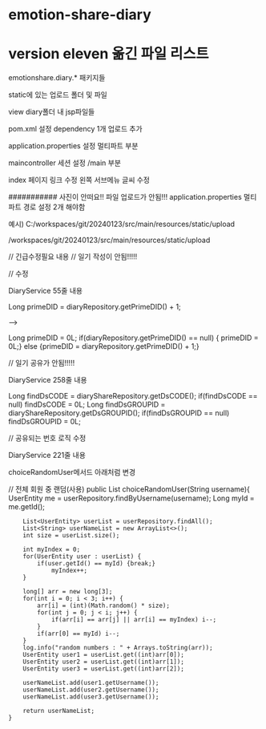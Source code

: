 # emotion-share-diary

# version eleven 옮긴 파일 리스트

emotionshare.diary.* 패키지들

static에 있는 업로드 폴더 및 파일

view diary폴더 내 jsp파일들

pom.xml 설정 dependency 1개 업로드 추가

application.properties 설정 멀티파트 부분

maincontroller 세션 설정 /main 부분

index 페이지 링크 수정 왼쪽 서브메뉴 글씨 수정

########### 사진이 안떠요!! 파일 업로드가 안됨!!!
application.properties 멀티파트 경로 설정 2개 해야함

예시)
C:/workspaces/git/20240123/src/main/resources/static/upload

/workspaces/git/20240123/src/main/resources/static/upload

// 긴급수정필요 내용
// 일기 작성이 안됨!!!!!

// 수정

DiaryService 55줄 내용

Long primeDID = diaryRepository.getPrimeDID() + 1;

-->
 
Long primeDID = 0L;
if(diaryRepository.getPrimeDID() == null) { primeDID = 0L;}
else {primeDID = diaryRepository.getPrimeDID() + 1;}

// 일기 공유가 안됨!!!!!

DiaryService 258줄 내용

Long findDsCODE = diaryShareRepository.getDsCODE();
if(findDsCODE == null) findDsCODE = 0L;
Long findDsGROUPID = diaryShareRepository.getDsGROUPID();
if(findDsGROUPID == null) findDsGROUPID = 0L;

// 공유되는 번호 로직 수정

DiaryService 221줄 내용

choiceRandomUser메서드 아래처럼 변경

// 전체 회원 중 랜덤(사용) 
	public List<String> choiceRandomUser(String username){
		UserEntity me = userRepository.findByUsername(username);
		Long myId = me.getId();
		
		List<UserEntity> userList = userRepository.findAll();
		List<String> userNameList = new ArrayList<>();
		int size = userList.size();
		
		int myIndex = 0;
		for(UserEntity user : userList) {
			if(user.getId() == myId) {break;}
				myIndex++;
		}
		
		long[] arr = new long[3];
		for(int i = 0; i < 3; i++) {
			arr[i] = (int)(Math.random() * size);
			for(int j = 0; j < i; j++) {
				if(arr[i] == arr[j] || arr[i] == myIndex) i--;
			}
			if(arr[0] == myId) i--;
		}
		log.info("random numbers : " + Arrays.toString(arr));
		UserEntity user1 = userList.get((int)arr[0]);
		UserEntity user2 = userList.get((int)arr[1]);
		UserEntity user3 = userList.get((int)arr[2]);
		
		userNameList.add(user1.getUsername());
		userNameList.add(user2.getUsername());
		userNameList.add(user3.getUsername());
		
		return userNameList;
	}
